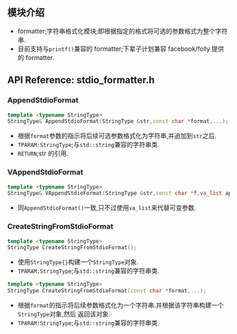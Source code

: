 
## 模块介绍

*   formatter;字符串格式化模块;即根据指定的格式将可选的参数格式为整个字符串.
*   目前支持与`printf()`兼容的 formatter;下辈子计划兼容 facebook/folly 提供的 formatter.

## API Reference: stdio_formatter.h

### AppendStdioFormat

```c++
template <typename StringType>
StringType& AppendStdioFormat(StringType &str,const char *format,...);
```

*   根据`format`参数的指示将后续可选参数格式化为字符串,并追加到`str`之后.
*   `TPARAM:StringType`;与`std::string`兼容的字符串类.
*   `RETURN`;str 的引用.

### VAppendStdioFormat

```c++
template <typename StringType>
StringType& VAppendStdioFormat(StringType &str,const char *f,va_list ap);
```

*   同`AppendStdioFormat()`一致,只不过使用`va_list`来代替可变参数.

### CreateStringFromStdioFormat

```c++
template <typename StringType>
StringType CreateStringFromStdioFormat();
```

*   使用`StringType{}`构建一个`StringType`对象.
*   `TPARAM:StringType`;与`std::string`兼容的字符串类.

```c++
template <typename StringType>
StringType CreateStringFromStdioFormat(const char *format,...);
```

*   根据`format`的指示将后续参数格式化为一个字符串.并根据该字符串构建一个`StringType`对象,然后
    返回该对象.
*   `TPARAM:StringType`;与`std::string`兼容的字符串类.

